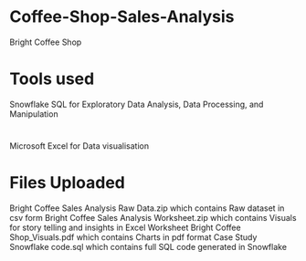 # Coffee-Shop-Sales-Analysis
Bright Coffee Shop

# Tools used
Snowflake SQL for Exploratory Data Analysis, Data Processing, and Manipulation
#
Microsoft Excel for Data visualisation

# Files Uploaded
Bright Coffee Sales Analysis Raw Data.zip which contains Raw dataset in csv form
Bright Coffee Sales Analysis Worksheet.zip which contains Visuals for story telling and insights in Excel Worksheet
Bright Coffee Shop_Visuals.pdf which contains Charts in pdf format
Case Study Snowflake code.sql which contains full SQL code generated in Snowflake
